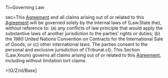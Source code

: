 Ti=Governing Law

sec=This <a href='#Def.Agreement.sec' class='definedterm'>Agreement</a> and all claims arising out of or related to this <a href='#Def.Agreement.sec' class='definedterm'>Agreement</a> will be governed solely by the internal laws of {Law.State.the}, without reference to: (a) any conflicts of law principle that would apply the substantive laws of another jurisdiction to the parties’ rights or duties; (b) the 1980 United Nations Convention on Contracts for the International Sale of Goods; or (c) other international laws. The parties consent to the personal and exclusive jurisdiction of {Tribunal.cl}. This Section {Law.Xnum} governs all claims arising out of or related to this <a href='#Def.Agreement.sec' class='definedterm'>Agreement</a>, including without limitation tort claims.

=[G/Z/ol/Base]

